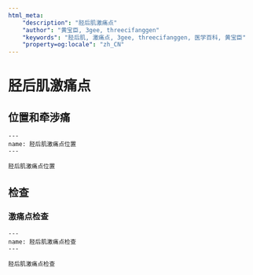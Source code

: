 ```yaml
---
html_meta:
    "description": "胫后肌激痛点"
    "author": "黄宝臣, 3gee, threecifanggen"
    "keywords": "胫后肌, 激痛点, 3gee, threecifanggen, 医学百科, 黄宝臣"
    "property=og:locale": "zh_CN"
---
```

# 胫后肌激痛点

## 位置和牵涉痛

```{figure} /_static/img/2022-01-31-14-06-39.png
---
name: 胫后肌激痛点位置
---

胫后肌激痛点位置
```

## 检查

### 激痛点检查

```{figure} /_static/img/2022-01-31-14-07-30.png
---
name: 胫后肌激痛点检查
---

胫后肌激痛点检查
```